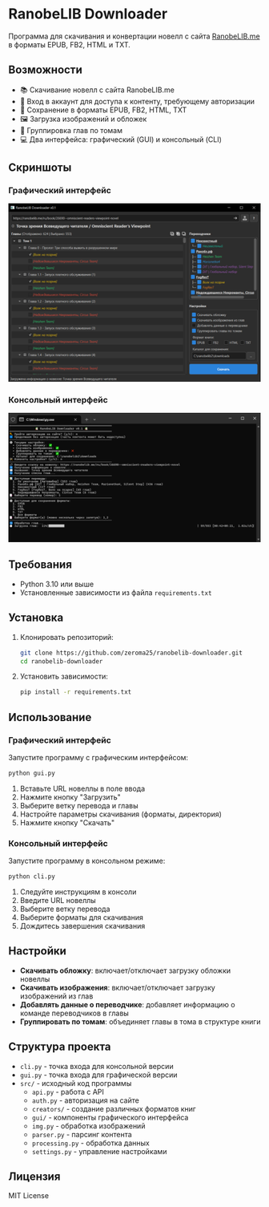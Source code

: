 # RanobeLIB Downloader

Программа для скачивания и конвертации новелл с сайта [RanobeLIB.me](https://ranobelib.me) в форматы EPUB, FB2, HTML и TXT.

## Возможности

- 📚 Скачивание новелл с сайта RanobeLIB.me
- 🔐 Вход в аккаунт для доступа к контенту, требующему авторизации
- 📱 Сохранение в форматы EPUB, FB2, HTML, TXT
- 🖼️ Загрузка изображений и обложек
- 🧩 Группировка глав по томам
- 💻 Два интерфейса: графический (GUI) и консольный (CLI)

## Скриншоты

### Графический интерфейс

![GUI интерфейс](screenshots/gui.png)

### Консольный интерфейс

![CLI интерфейс](screenshots/cli.png)

## Требования

- Python 3.10 или выше
- Установленные зависимости из файла `requirements.txt`

## Установка

1. Клонировать репозиторий:
   ```bash
   git clone https://github.com/zeroma25/ranobelib-downloader.git
   cd ranobelib-downloader
   ```

2. Установить зависимости:
   ```bash
   pip install -r requirements.txt
   ```

## Использование

### Графический интерфейс

Запустите программу с графическим интерфейсом:

```bash
python gui.py
```

1. Вставьте URL новеллы в поле ввода
2. Нажмите кнопку "Загрузить"
3. Выберите ветку перевода и главы
4. Настройте параметры скачивания (форматы, директория)
5. Нажмите кнопку "Скачать"

### Консольный интерфейс

Запустите программу в консольном режиме:

```bash
python cli.py
```

1. Следуйте инструкциям в консоли
2. Введите URL новеллы
3. Выберите ветку перевода
4. Выберите форматы для скачивания
5. Дождитесь завершения скачивания

## Настройки

- **Скачивать обложку**: включает/отключает загрузку обложки новеллы
- **Скачивать изображения**: включает/отключает загрузку изображений из глав
- **Добавлять данные о переводчике**: добавляет информацию о команде переводчиков в главы
- **Группировать по томам**: объединяет главы в тома в структуре книги

## Структура проекта

- `cli.py` - точка входа для консольной версии
- `gui.py` - точка входа для графической версии
- `src/` - исходный код программы
  - `api.py` - работа с API
  - `auth.py` - авторизация на сайте
  - `creators/` - создание различных форматов книг
  - `gui/` - компоненты графического интерфейса
  - `img.py` - обработка изображений
  - `parser.py` - парсинг контента
  - `processing.py` - обработка данных
  - `settings.py` - управление настройками

## Лицензия

MIT License